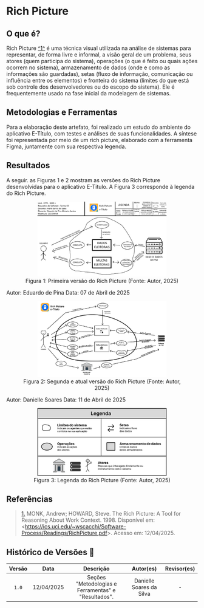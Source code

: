 # Rich Picture

## O que é?

Rich Picture <a id="TEC1" href="#RP1">^1^</a> é uma técnica visual utilizada na análise de sistemas para representar, de forma livre e informal, a visão geral de um problema, seus atores (quem participa do sistema), operações (o que é feito ou quais ações ocorrem no sistema), armazenamento de dados (onde e como as informações são guardadas), setas (fluxo de informação, comunicação ou influência entre os elementos) e fronteira do sistema (limites do que está sob controle dos desenvolvedores ou do escopo do sistema). Ele é frequentemente usado na fase inicial da modelagem de sistemas. 

## Metodologias e Ferramentas

Para a elaboração deste artefato, foi realizado um estudo do ambiente do aplicativo E-Título, com testes e análises de suas funcionalidades. A síntese foi representada por meio de um rich picture, elaborado com a ferramenta Figma, juntamente com sua respectiva legenda.

## Resultados

A seguir. as Figuras 1 e 2 mostram as versões do Rich Picture desenvolvidas para o aplicativo E-Titulo. A Figura 3 corresponde à legenda do Rich Picture.

<figure style="text-align: center;">
  <img src="../assets/rich-pictures-finais/richPictureV1.png" style="max-width: 80%;">
  <figcaption>
    Figura 1: Primeira versão do Rich Picture (Fonte: Autor, 2025)
  </figcaption>
</figure>

Autor: Eduardo de Pina
Data: 07 de Abril de 2025

<figure style="text-align: center;">
  <img src="../assets/rich-pictures-finais/richPictureV2.jpeg" style="max-width: 80%;">
  <figcaption>
    Figura 2: Segunda e atual versão do Rich Picture (Fonte: Autor, 2025)
  </figcaption>
</figure>

Autor: Danielle Soares
Data: 11 de Abril de 2025

<figure style="text-align: center;">
  <img src="../assets/rich-pictures-finais/richPicutreV2Legenda.jpeg" style="max-width: 80%;">
  <figcaption>
    Figura 3: Legenda do Rich Picture (Fonte: Autor, 2025)
  </figcaption>
</figure>

## Referências

> <a id="RP1" href="#TEC1">1.</a> MONK, Andrew; HOWARD, Steve. The Rich Picture: A Tool for Reasoning About Work Context. 1998.  Disponível em: <<https://ics.uci.edu/~wscacchi/Software-Process/Readings/RichPicture.pdf>>. Acesso em: 12/04/2025.


## Histórico de Versões 📅

| Versão | Data | Descrição | Autor(es) | Revisor(es) |
| :-: | :-: | :-: | :-------------: | :-: |
| `1.0` | 12/04/2025 | Seções "Metodologias e Ferramentas" e "Resultados". | Danielle Soares da Silva | - |